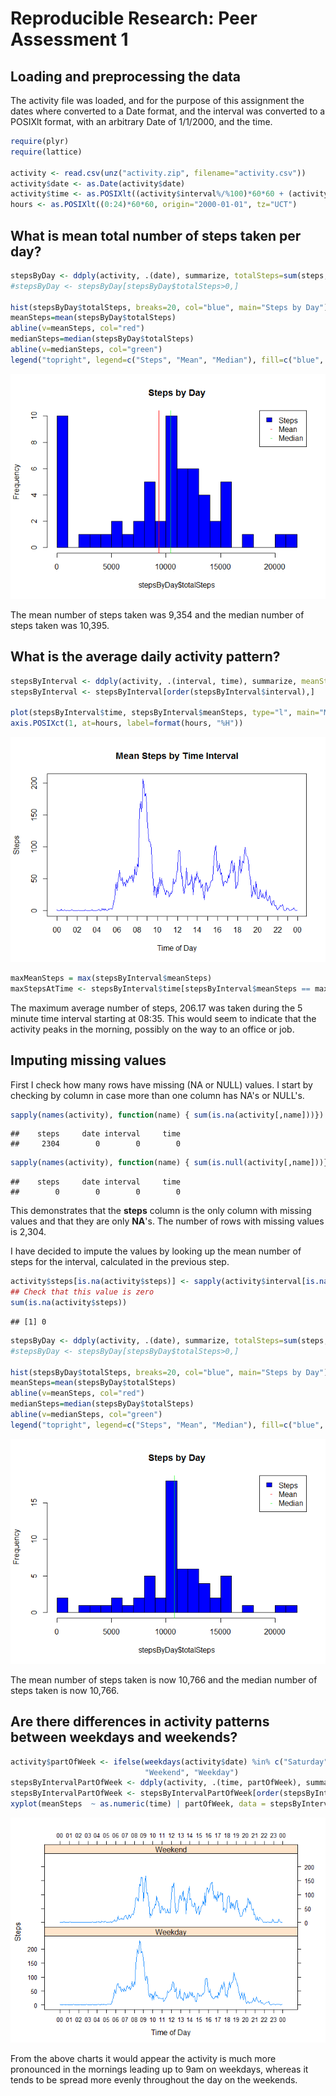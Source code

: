# Reproducible Research: Peer Assessment 1


## Loading and preprocessing the data

The activity file was loaded, and for the purpose of this assignment the dates where converted to a Date format, and the interval was converted to a POSIXlt format, with an arbitrary Date of 1/1/2000, and the time.



```r
require(plyr)
require(lattice)

activity <- read.csv(unz("activity.zip", filename="activity.csv"))
activity$date <- as.Date(activity$date)
activity$time <- as.POSIXlt((activity$interval%/%100)*60*60 + (activity$interval%%100)*60, origin="2000-01-01", tz="UCT")
hours <- as.POSIXlt((0:24)*60*60, origin="2000-01-01", tz="UCT")
```

## What is mean total number of steps taken per day?


```r
stepsByDay <- ddply(activity, .(date), summarize, totalSteps=sum(steps, na.rm=T))
#stepsByDay <- stepsByDay[stepsByDay$totalSteps>0,]

hist(stepsByDay$totalSteps, breaks=20, col="blue", main="Steps by Day")
meanSteps=mean(stepsByDay$totalSteps)
abline(v=meanSteps, col="red")
medianSteps=median(stepsByDay$totalSteps)
abline(v=medianSteps, col="green")
legend("topright", legend=c("Steps", "Mean", "Median"), fill=c("blue", NA, NA), col=c(NA, "red", "green"), pch=c(NA, "-", "-"), border=c("black", NA, NA))
```

![plot of chunk stepsByDay](./PA1_template_files/figure-html/stepsByDay.png) 

The mean number of steps taken was 9,354 and the median number of steps taken was 10,395.

## What is the average daily activity pattern?


```r
stepsByInterval <- ddply(activity, .(interval, time), summarize, meanSteps=mean(steps, na.rm=T))
stepsByInterval <- stepsByInterval[order(stepsByInterval$interval),]

plot(stepsByInterval$time, stepsByInterval$meanSteps, type="l", main="Mean Steps by Time Interval", col="blue", xlab="Time of Day", ylab="Steps", xaxt="n")
axis.POSIXct(1, at=hours, label=format(hours, "%H"))
```

![plot of chunk stepsByInterval](./PA1_template_files/figure-html/stepsByInterval.png) 

```r
maxMeanSteps = max(stepsByInterval$meanSteps)
maxStepsAtTime <- stepsByInterval$time[stepsByInterval$meanSteps == maxMeanSteps]
```

The maximum average number of steps, 206.17 was taken during the 5 minute time interval starting at 08:35.  This would seem to indicate that the activity peaks in the morning, possibly on the way to an office or job.

## Imputing missing values

First I check how many rows have missing (NA or NULL) values.  I start by checking by column in case more than one column has NA's or NULL's.


```r
sapply(names(activity), function(name) { sum(is.na(activity[,name]))})
```

```
##    steps     date interval     time 
##     2304        0        0        0
```

```r
sapply(names(activity), function(name) { sum(is.null(activity[,name]))})
```

```
##    steps     date interval     time 
##        0        0        0        0
```

This demonstrates that  the **steps** column is the only column with missing values and that they are only **NA**'s.  The number of rows with missing values is 2,304.


I have decided to impute the values by looking up the mean number of steps for the interval, calculated in the previous step.


```r
activity$steps[is.na(activity$steps)] <- sapply(activity$interval[is.na(activity$steps)], function(interval) { mean(stepsByInterval$meanSteps[stepsByInterval$interval==interval]) })
## Check that this value is zero
sum(is.na(activity$steps))
```

```
## [1] 0
```


```r
stepsByDay <- ddply(activity, .(date), summarize, totalSteps=sum(steps, na.rm=T))
#stepsByDay <- stepsByDay[stepsByDay$totalSteps>0,]

hist(stepsByDay$totalSteps, breaks=20, col="blue", main="Steps by Day")
meanSteps=mean(stepsByDay$totalSteps)
abline(v=meanSteps, col="red")
medianSteps=median(stepsByDay$totalSteps)
abline(v=medianSteps, col="green")
legend("topright", legend=c("Steps", "Mean", "Median"), fill=c("blue", NA, NA), col=c(NA, "red", "green"), pch=c(NA, "-", "-"), border=c("black", NA, NA))
```

![plot of chunk newStepsByDay](./PA1_template_files/figure-html/newStepsByDay.png) 

The mean number of steps taken is now 10,766 and the median number of steps taken is now 10,766.

## Are there differences in activity patterns between weekdays and weekends?


```r
activity$partOfWeek <- ifelse(weekdays(activity$date) %in% c("Saturday", "Sunday"), 
                              "Weekend", "Weekday")
stepsByIntervalPartOfWeek <- ddply(activity, .(time, partOfWeek), summarize, meanSteps=mean(steps, na.rm=T))
stepsByIntervalPartOfWeek <- stepsByIntervalPartOfWeek[order(stepsByIntervalPartOfWeek$time),]
xyplot(meanSteps  ~ as.numeric(time) | partOfWeek, data = stepsByIntervalPartOfWeek, label = "Weekday vs Weekend activity comparison", xlab="Time of Day", ylab="Steps", type="l", scales=list(x=list(at=as.numeric(hours), labels=format(hours, "%H"), alternating=3)), layout=c(1,2))
```

![plot of chunk weekdayWeekendComparison](./PA1_template_files/figure-html/weekdayWeekendComparison.png) 

From the above charts it would appear the activity is much more pronounced in the mornings leading up to 9am on weekdays, whereas it tends to be spread more evenly throughout the day on the weekends.
